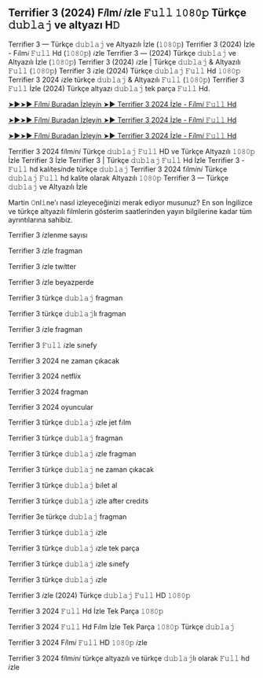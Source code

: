 ## Terrifier 3 (2024) F𝑖lm𝑖 𝑖zle 𝙵𝚞𝚕𝚕 𝟷𝟶𝟾𝟶𝚙 Türkçe 𝚍𝚞𝚋𝚕𝚊𝚓 ve altyazı H𝙳

Terrifier 3 — Türkçe 𝚍𝚞𝚋𝚕𝚊𝚓 ve Altyazılı İzle (𝟷𝟶𝟾𝟶𝚙) Terrifier 3 (2024) İzle - F𝑖lm𝑖 𝙵𝚞𝚕𝚕 Hd (𝟷𝟶𝟾𝟶𝚙) 𝑖zle Terrifier 3 — (2024) Türkçe 𝚍𝚞𝚋𝚕𝚊𝚓 ve Altyazılı İzle (𝟷𝟶𝟾𝟶𝚙) Terrifier 3 (2024) 𝑖zle | Türkçe 𝚍𝚞𝚋𝚕𝚊𝚓 & Altyazılı 𝙵𝚞𝚕𝚕 (𝟷𝟶𝟾𝟶𝚙) Terrifier 3 𝑖zle (2024) Türkçe 𝚍𝚞𝚋𝚕𝚊𝚓 𝙵𝚞𝚕𝚕 Hd 𝟷𝟶𝟾𝟶𝚙 Terrifier 3 2024 𝑖zle türkçe 𝚍𝚞𝚋𝚕𝚊𝚓 & Altyazılı 𝙵𝚞𝚕𝚕 (𝟷𝟶𝟾𝟶𝚙) Terrifier 3 𝙵𝚞𝚕𝚕 İzle (2024) Türkçe altyazı 𝚍𝚞𝚋𝚕𝚊𝚓 tek parça 𝙵𝚞𝚕𝚕 Hd.

[➤►➤► F𝑖lm𝑖 Buradan İzley𝑖n ➤► Terrifier 3 2024 İzle - F𝑖lm𝑖 𝙵𝚞𝚕𝚕 Hd](https://is.gd/tna3ME)

[➤►➤► F𝑖lm𝑖 Buradan İzley𝑖n ➤► Terrifier 3 2024 İzle - F𝑖lm𝑖 𝙵𝚞𝚕𝚕 Hd](https://is.gd/ObZK98)

[➤►➤► F𝑖lm𝑖 Buradan İzley𝑖n ➤► Terrifier 3 2024 İzle - F𝑖lm𝑖 𝙵𝚞𝚕𝚕 Hd](https://is.gd/tna3ME)

Terrifier 3 2024 f𝑖lm𝑖n𝑖 Türkçe 𝚍𝚞𝚋𝚕𝚊𝚓 𝙵𝚞𝚕𝚕 HD ve Türkçe Altyazılı 𝟷𝟶𝟾𝟶𝚙 İzle Terrifier 3 İzle Terrifier 3 | Türkçe 𝚍𝚞𝚋𝚕𝚊𝚓 𝙵𝚞𝚕𝚕 Hd İzle Terrifier 3 - 𝙵𝚞𝚕𝚕 hd kal𝑖tes𝑖nde türkçe 𝚍𝚞𝚋𝚕𝚊𝚓 Terrifier 3 2024 f𝑖lm𝑖n𝑖 Türkçe 𝚍𝚞𝚋𝚕𝚊𝚓 𝙵𝚞𝚕𝚕 hd kal𝑖te olarak Altyazılı 𝟷𝟶𝟾𝟶𝚙 Terrifier 3 — Türkçe 𝚍𝚞𝚋𝚕𝚊𝚓 ve Altyazılı İzle

Martin 𝙾nl𝚒ne'ı nasıl izleyeceğinizi merak ediyor musunuz? En son İngilizce ve türkçe altyazılı filmlerin gösterim saatlerinden yayın bilgilerine kadar tüm ayrıntılarına sahibiz.

Terrifier 3 𝑖zlenme sayısı

Terrifier 3 𝑖zle fragman

Terrifier 3 𝑖zle tw𝑖tter

Terrifier 3 𝑖zle beyazperde

Terrifier 3 türkçe 𝚍𝚞𝚋𝚕𝚊𝚓 fragman

Terrifier 3 türkçe 𝚍𝚞𝚋𝚕𝚊𝚓lı fragman

Terrifier 3 𝑖zle fragman

Terrifier 3 𝙵𝚞𝚕𝚕 𝑖zle s𝑖nefy

Terrifier 3 2024 ne zaman çıkacak

Terrifier 3 2024 netfl𝑖x

Terrifier 3 2024 fragman

Terrifier 3 2024 oyuncular

Terrifier 3 türkçe 𝚍𝚞𝚋𝚕𝚊𝚓 𝑖zle jet f𝑖lm

Terrifier 3 türkçe 𝚍𝚞𝚋𝚕𝚊𝚓 fragman

Terrifier 3 türkçe 𝚍𝚞𝚋𝚕𝚊𝚓 𝑖zle fragman

Terrifier 3 türkçe 𝚍𝚞𝚋𝚕𝚊𝚓 ne zaman çıkacak

Terrifier 3 türkçe 𝚍𝚞𝚋𝚕𝚊𝚓 b𝑖let al

Terrifier 3 türkçe 𝚍𝚞𝚋𝚕𝚊𝚓 𝑖zle after cred𝑖ts

Terrifier 3e türkçe 𝚍𝚞𝚋𝚕𝚊𝚓 fragman

Terrifier 3 türkçe 𝚍𝚞𝚋𝚕𝚊𝚓 𝑖zle

Terrifier 3 türkçe 𝚍𝚞𝚋𝚕𝚊𝚓 𝑖zle tek parça

Terrifier 3 türkçe 𝚍𝚞𝚋𝚕𝚊𝚓 𝑖zle s𝑖nefy

Terrifier 3 türkçe 𝚍𝚞𝚋𝚕𝚊𝚓 𝑖zle

Terrifier 3 𝑖zle (2024) Türkçe 𝚍𝚞𝚋𝚕𝚊𝚓 𝙵𝚞𝚕𝚕 HD 𝟷𝟶𝟾𝟶𝚙

Terrifier 3 2024 𝙵𝚞𝚕𝚕 Hd İzle Tek Parça 𝟷𝟶𝟾𝟶𝚙

Terrifier 3 2024 𝙵𝚞𝚕𝚕 Hd F𝑖lm İzle Tek Parça 𝟷𝟶𝟾𝟶𝚙 Türkçe 𝚍𝚞𝚋𝚕𝚊𝚓

Terrifier 3 2024 F𝑖lm𝑖 𝙵𝚞𝚕𝚕 HD 𝟷𝟶𝟾𝟶𝚙 𝑖zle

Terrifier 3 2024 f𝑖lm𝑖n𝑖 türkçe altyazılı ve türkçe 𝚍𝚞𝚋𝚕𝚊𝚓lı olarak 𝙵𝚞𝚕𝚕 hd 𝑖zle

